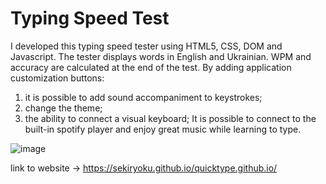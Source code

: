 # Typing Speed Test

I developed this typing speed tester using HTML5, CSS, DOM and Javascript. The tester displays words in English and Ukrainian. WPM and accuracy are calculated at the end of the test. By adding application customization buttons:
1. it is possible to add sound accompaniment to keystrokes;
2. change the theme;
3. the ability to connect a visual keyboard;
It is possible to connect to the built-in spotify player and enjoy great music while learning to type.

![image](https://user-images.githubusercontent.com/sekiryoku/quicktype.github.io/blob/main/assets/pictures/screenshot-typingspeedtest.png)


link to website -> https://sekiryoku.github.io/quicktype.github.io/
